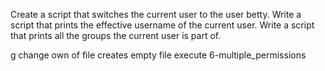 Create a script that switches the current user to the user betty.
Write a script that prints the effective username of the current user.
Write a script that prints all the groups the current user is part of.


g
change own of file
creates empty file
execute
6-multiple_permissions
